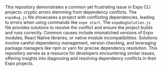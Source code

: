 This repository demonstrates a common yet frustrating issue in Expo CLI projects: cryptic errors stemming from dependency conflicts. The `expoBug.js` file showcases a project with conflicting dependencies, leading to errors when using commands like `expo start`. The `expoBugSolution.js` file provides solutions to resolve the conflict and ensure the project builds and runs correctly.  Common causes include mismatched versions of Expo modules, React Native libraries, or native module incompatibilities. Solutions involve careful dependency management, version checking, and leveraging package managers like npm or yarn for precise dependency resolution. This repository serves as a resource for developers encountering similar issues, offering insights into diagnosing and resolving dependency conflicts in their Expo projects.